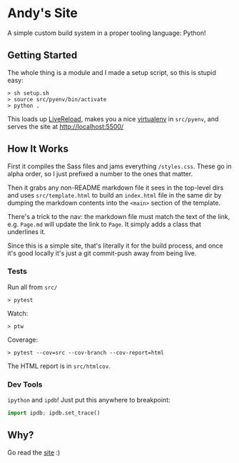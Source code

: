# Andy's Site
A simple custom build system in a proper tooling language: Python!

## Getting Started
The whole thing is a module and I made a setup script, so this is stupid easy:
```shell
> sh setup.sh
> source src/pyenv/bin/activate
> python .
```

This loads up [LiveReload](https://livereload.readthedocs.io/en/stable/),
makes you a nice [virtualenv](https://docs.python.org/3/library/venv.html#how-venvs-work) in `src/pyenv`,
and serves the site at [http://localhost:5500/](http://localhost:5500/)

## How It Works
First it compiles the Sass files and jams everything `/styles.css`. These go in alpha order, so I just prefixed a 
number to the ones that matter.

Then it grabs any non-README markdown file it sees in the top-level dirs and uses `src/template.html` to build an
`index.html` file in the same dir by dumping the markdown contents into the `<main>` section of the template.

There's a trick to the nav: the markdown file must match the text of the link, e.g. `Page.md` will update the link to
`Page`. It simply adds a class that underlines it.

Since this is a simple site, that's literally it for the build process, and once it's good locally it's just a
git commit-push away from being live.

### Tests
Run all from `src/`

```shell
> pytest
```
Watch:
```shell
> ptw
```

Coverage:
```shell
> pytest --cov=src --cov-branch --cov-report=html
```
The HTML report is in `src/htmlcov`.

### Dev Tools
`ipython` and `ipdb`! Just put this anywhere to breakpoint:
```python
import ipdb; ipdb.set_trace()
```

## Why?
Go read the [site](https://www.andrewstanish.com/about) :)
